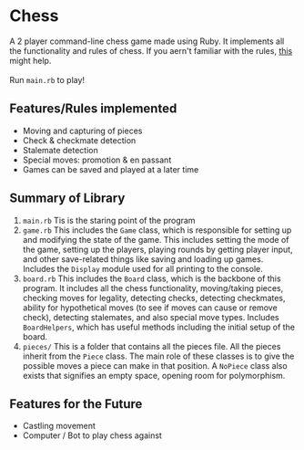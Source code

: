 # Chess
A 2 player command-line chess game made using Ruby. It implements all the functionality and rules of chess. If you aern't familiar with the rules, [this](https://en.wikipedia.org/wiki/Chess) might help.
<br><br>
Run `main.rb` to play!
<br>
## Features/Rules implemented
- Moving and capturing of pieces
- Check & checkmate detection
- Stalemate detection
- Special moves: promotion & en passant
- Games can be saved and played at a later time
## Summary of Library
1) `main.rb` Tis is the staring point of the program
2) `game.rb` This includes the `Game` class, which is responsible for setting up and modifying the state of the game. This includes setting the mode of the game, setting up the players, playing rounds by getting player input, and other save-related things like saving and loading up games. Includes the `Display` module used for all printing to the console.
3) `board.rb` This includes the `Board` class, which is the backbone of this program. It includes all the chess functionality, moving/taking pieces, checking moves for legality, detecting checks, detecting checkmates, ability for hypothetical moves (to see if moves can cause or remove check), detecting stalemates, and also special move types. Includes `BoardHelpers`, which has useful methods including the initial setup of the board.
4) `pieces/` This is a folder that contains all the pieces file. All the pieces inherit from the `Piece` class. The main role of these classes is to give the possible moves a piece can make in that position. A `NoPiece` class also exists that signifies an empty space, opening room for polymorphism.
## Features for the Future
- Castling movement
- Computer / Bot to play chess against